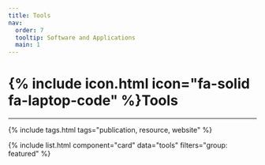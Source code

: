 ```yaml
---
title: Tools
nav:
  order: 7
  tooltip: Software and Applications
  main: 1
---
```


# {% include icon.html icon="fa-solid fa-laptop-code" %}Tools

---

{% include tags.html tags="publication, resource, website" %}

{% include list.html component="card" data="tools" filters="group: featured" %}
